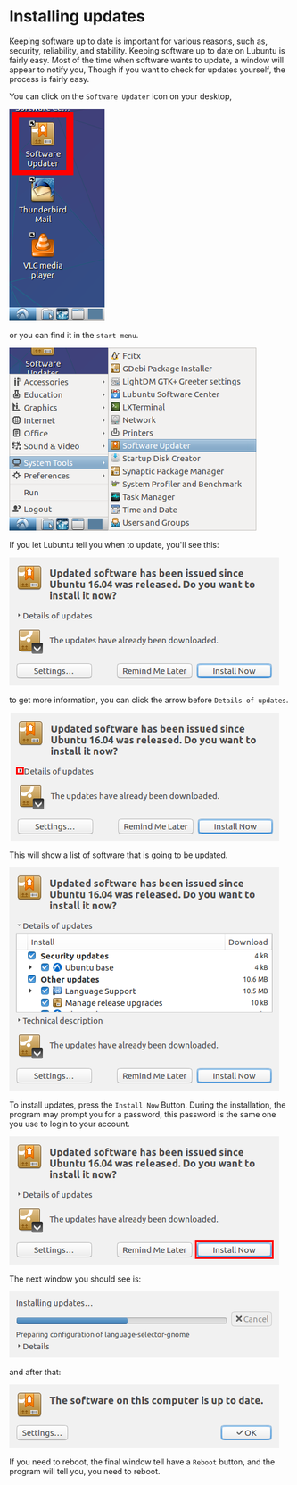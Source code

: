 # Installing updates

Keeping software up to date is important for various reasons, such as, security,
reliability, and stability. Keeping software up to date on Lubuntu is fairly
easy. Most of the time when software wants to update, a window will appear
to notify you, Though if you want to check for updates yourself,
the process is fairly easy.


You can click on the ``Software Updater`` icon on your desktop,

![desktop-su](../../images/pm/updates/software-updater-desktop.png)

or you can find it in the ``start menu``.

![menu](../../images/pm/updates/menu.png)

If you let Lubuntu tell you when to update, you'll see this:

![us](../../images/pm/updates/update-software.png)

to get more information, you can click the arrow before ``Details of updates``.

![update-software-arrow-pointed-out](../../images/pm/updates/update-software-point.png)

This will show a list of software that is going to be updated.

![list](../../images/pm/updates/update-software-list.png)

To install updates, press the ``Install Now`` Button. During the installation,
the program may prompt you for a password, this password is the same one you
use to login to your account.

![inst-now](../../images/pm/updates/inst-now-up.png)

The next window you should see is:

![progress](../../images/pm/updates/update-software-progress.png)

and after that:

![done](../../images/pm/updates/update-software-done.png)

If you need to reboot, the final window tell have a ``Reboot`` button,
and the program will tell you, you need to reboot.
